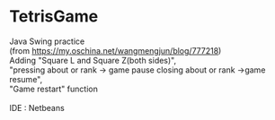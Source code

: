 # TetrisGame
Java Swing practice</br>
(from https://my.oschina.net/wangmengjun/blog/777218)</br>
Adding "Square L and Square Z(both sides)",</br>
"pressing about or rank -> game pause closing about or rank ->game resume",</br>
"Game restart" function</br>
</br>
IDE : Netbeans
